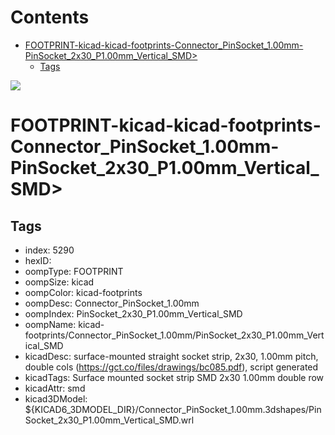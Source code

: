 



Contents
========

* [FOOTPRINT-kicad-kicad-footprints-Connector_PinSocket_1.00mm-PinSocket_2x30_P1.00mm_Vertical_SMD>](#footprint-kicad-kicad-footprints-connector_pinsocket_100mm-pinsocket_2x30_p100mm_vertical_smd)
	* [Tags](#tags)
  
![][im]
# FOOTPRINT-kicad-kicad-footprints-Connector_PinSocket_1.00mm-PinSocket_2x30_P1.00mm_Vertical_SMD>

## Tags

- index: 5290
- hexID: 
- oompType: FOOTPRINT
- oompSize: kicad
- oompColor: kicad-footprints
- oompDesc: Connector_PinSocket_1.00mm
- oompIndex: PinSocket_2x30_P1.00mm_Vertical_SMD
- oompName: kicad-footprints/Connector_PinSocket_1.00mm/PinSocket_2x30_P1.00mm_Vertical_SMD
- kicadDesc: surface-mounted straight socket strip, 2x30, 1.00mm pitch, double cols (https://gct.co/files/drawings/bc085.pdf), script generated
- kicadTags: Surface mounted socket strip SMD 2x30 1.00mm double row
- kicadAttr: smd
- kicad3DModel: ${KICAD6_3DMODEL_DIR}/Connector_PinSocket_1.00mm.3dshapes/PinSocket_2x30_P1.00mm_Vertical_SMD.wrl



[im]: image.png
